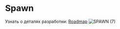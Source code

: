 # Spawn
Узнать о деталях разработки: [Roadmap](https://github.com/users/daniilkorochansky/projects/1/views/1)
![SPAWN (7)](https://user-images.githubusercontent.com/46446920/163968217-59ef1d21-1663-4179-82fc-80cd318afc2a.png)
